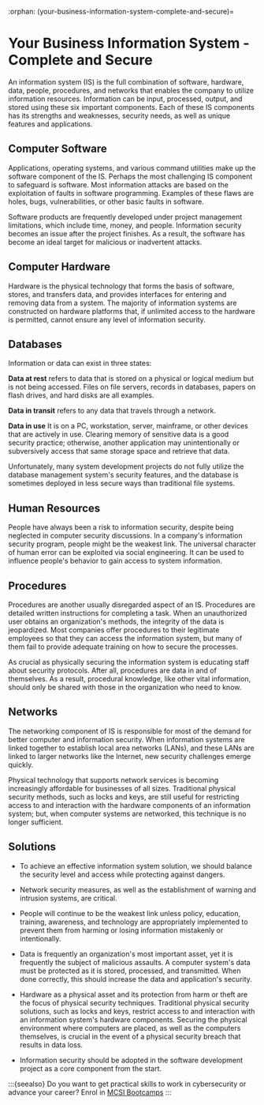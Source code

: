 :orphan:
(your-business-information-system-complete-and-secure)=

# Your Business Information System - Complete and Secure

An information system (IS) is the full combination of software, hardware, data, people, procedures, and networks that enables the company to utilize information resources. Information can be input, processed, output, and stored using these six important components. Each of these IS components has its strengths and weaknesses, security needs, as well as unique features and applications.

## Computer Software

Applications, operating systems, and various command utilities make up the software component of the IS. Perhaps the most challenging IS component to safeguard is software. Most information attacks are based on the exploitation of faults in software programming. Examples of these flaws are holes, bugs, vulnerabilities, or other basic faults in software.

Software products are frequently developed under project management limitations, which include time, money, and people. Information security becomes an issue after the project finishes.
As a result, the software has become an ideal target for malicious or inadvertent attacks.

## Computer Hardware

Hardware is the physical technology that forms the basis of software, stores, and transfers data, and provides interfaces for entering and removing data from a system. The majority of information systems are constructed on hardware platforms that, if unlimited access to the hardware is permitted, cannot ensure any level of information security.

## Databases

Information or data can exist in three states:

**Data at rest** refers to data that is stored on a physical or logical medium but is not being accessed. Files on file servers, records in databases, papers on flash drives, and hard disks are all examples.

**Data in transit** refers to any data that travels through a network.

**Data in use** It is on a PC, workstation, server, mainframe, or other devices that are actively in use. Clearing memory of sensitive data is a good security practice; otherwise, another application may unintentionally or subversively access that same storage space and retrieve that data.

Unfortunately, many system development projects do not fully utilize the database management system's security features, and the database is sometimes deployed in less secure ways than traditional file systems.

## Human Resources

People have always been a risk to information security, despite being neglected in computer security discussions. In a company's information security program, people might be the weakest link.
The universal character of human error can be exploited via social engineering. It can be used to influence people's behavior to gain access to system information.

## Procedures

Procedures are another usually disregarded aspect of an IS. Procedures are detailed written instructions for completing a task. When an unauthorized user obtains an organization's methods, the integrity of the data is jeopardized.
Most companies offer procedures to their legitimate employees so that they can access the information system, but many of them fail to provide adequate training on how to secure the processes.

As crucial as physically securing the information system is educating staff about security protocols. After all, procedures are data in and of themselves. As a result, procedural knowledge, like other vital information, should only be shared with those in the organization who need to know.

## Networks

The networking component of IS is responsible for most of the demand for better computer and information security. When information systems are linked together to establish local area networks (LANs), and these LANs are linked to larger networks like the Internet, new security challenges emerge quickly.

Physical technology that supports network services is becoming increasingly affordable for businesses of all sizes. Traditional physical security methods, such as locks and keys, are still useful for restricting access to and interaction with the hardware components of an information system; but, when computer systems are networked, this technique is no longer sufficient.

## Solutions

- To achieve an effective information system solution, we should balance the security level and access while protecting against dangers.

- Network security measures, as well as the establishment of warning and intrusion systems, are critical.

- People will continue to be the weakest link unless policy, education, training, awareness, and technology are appropriately implemented to prevent them from harming or losing information mistakenly or intentionally.

- Data is frequently an organization's most important asset, yet it is frequently the subject of malicious assaults. A computer system's data must be protected as it is stored, processed, and transmitted. When done correctly, this should increase the data and application's security.

- Hardware as a physical asset and its protection from harm or theft are the focus of physical security techniques.
  Traditional physical security solutions, such as locks and keys, restrict access to and interaction with an information system's hardware components. Securing the physical environment where computers are placed, as well as the computers themselves, is crucial in the event of a physical security breach that results in data loss.

- Information security should be adopted in the software development project as a core component from the start.

:::{seealso}
Do you want to get practical skills to work in cybersecurity or advance your career? Enrol in [MCSI Bootcamps](https://www.mosse-institute.com/bootcamps.html)
:::
